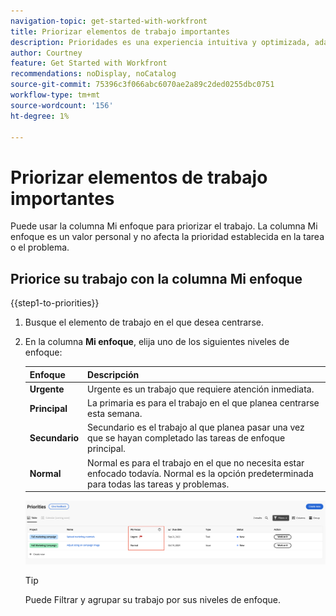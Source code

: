 ```yaml
---
navigation-topic: get-started-with-workfront
title: Priorizar elementos de trabajo importantes
description: Prioridades es una experiencia intuitiva y optimizada, adaptada a los propietarios de tareas.
author: Courtney
feature: Get Started with Workfront
recommendations: noDisplay, noCatalog
source-git-commit: 75396c3f066abc6070ae2a89c2ded0255dbc0751
workflow-type: tm+mt
source-wordcount: '156'
ht-degree: 1%

---
```



# Priorizar elementos de trabajo importantes

Puede usar la columna Mi enfoque para priorizar el trabajo. La columna Mi enfoque es un valor personal y no afecta la prioridad establecida en la tarea o el problema.

## Priorice su trabajo con la columna Mi enfoque

{{step1-to-priorities}}

1. Busque el elemento de trabajo en el que desea centrarse.
1. En la columna **Mi enfoque**, elija uno de los siguientes niveles de enfoque:

   | Enfoque | Descripción |
   |-----------|-------------|
   | **Urgente** | Urgente es un trabajo que requiere atención inmediata. |
   | **Principal** | La primaria es para el trabajo en el que planea centrarse esta semana. |
   | **Secundario** | Secundario es el trabajo al que planea pasar una vez que se hayan completado las tareas de enfoque principal. |
   | **Normal** | Normal es para el trabajo en el que no necesita estar enfocado todavía.  Normal es la opción predeterminada para todas las tareas y problemas. |

   ![](assets/my-focus.png)

   >[!TIP]
   >
   >Puede Filtrar y agrupar su trabajo por sus niveles de enfoque.

